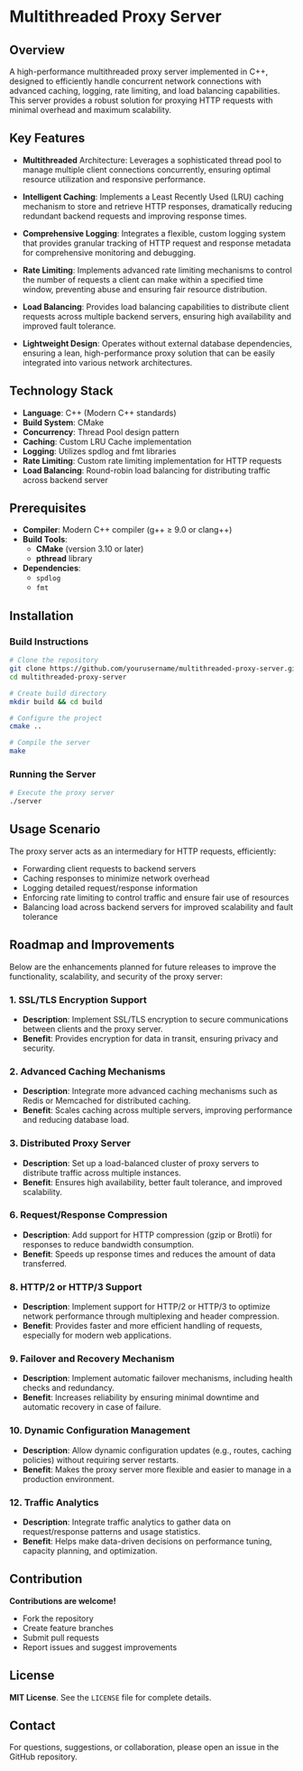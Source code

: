 # Multithreaded Proxy Server

## Overview

A high-performance multithreaded proxy server implemented in C++, designed to efficiently handle concurrent network connections with advanced caching, logging, rate limiting, and load balancing capabilities. This server provides a robust solution for proxying HTTP requests with minimal overhead and maximum scalability.

## Key Features

- **Multithreaded** Architecture: Leverages a sophisticated thread pool to manage multiple client connections concurrently, ensuring optimal resource utilization and responsive performance.

- **Intelligent Caching**: Implements a Least Recently Used (LRU) caching mechanism to store and retrieve HTTP responses, dramatically reducing redundant backend requests and improving response times.

- **Comprehensive Logging**: Integrates a flexible, custom logging system that provides granular tracking of HTTP request and response metadata for comprehensive monitoring and debugging.

- **Rate Limiting**: Implements advanced rate limiting mechanisms to control the number of requests a client can make within a specified time window, preventing abuse and ensuring fair resource distribution.

- **Load Balancing**: Provides load balancing capabilities to distribute client requests across multiple backend servers, ensuring high availability and improved fault tolerance.

- **Lightweight Design**: Operates without external database dependencies, ensuring a lean, high-performance proxy solution that can be easily integrated into various network architectures.



## Technology Stack

- **Language**: C++ (Modern C++ standards)
- **Build System**: CMake
- **Concurrency**: Thread Pool design pattern
- **Caching**: Custom LRU Cache implementation
- **Logging**: Utilizes spdlog and fmt libraries
- **Rate Limiting**: Custom rate limiting implementation for HTTP requests
- **Load Balancing**: Round-robin load balancing for distributing traffic across backend server

## Prerequisites

- **Compiler**: Modern C++ compiler (g++ ≥ 9.0 or clang++)
- **Build Tools**: 
  - **CMake** (version 3.10 or later)
  - **pthread** library
- **Dependencies**:
  - `spdlog`
  - `fmt`

## Installation

### Build Instructions

```bash
# Clone the repository
git clone https://github.com/yourusername/multithreaded-proxy-server.git
cd multithreaded-proxy-server

# Create build directory
mkdir build && cd build

# Configure the project
cmake ..

# Compile the server
make
```

### Running the Server

```bash
# Execute the proxy server
./server
```

## Usage Scenario

The proxy server acts as an intermediary for HTTP requests, efficiently:

- Forwarding client requests to backend servers
- Caching responses to minimize network overhead
- Logging detailed request/response information
- Enforcing rate limiting to control traffic and ensure fair use of resources
- Balancing load across backend servers for improved scalability and fault tolerance

## Roadmap and Improvements

Below are the enhancements planned for future releases to improve the functionality, scalability, and security of the proxy server:

### 1. **SSL/TLS Encryption Support**
   - **Description**: Implement SSL/TLS encryption to secure communications between clients and the proxy server.
   - **Benefit**: Provides encryption for data in transit, ensuring privacy and security.

### 2. **Advanced Caching Mechanisms**
   - **Description**: Integrate more advanced caching mechanisms such as Redis or Memcached for distributed caching.
   - **Benefit**: Scales caching across multiple servers, improving performance and reducing database load.

### 3. **Distributed Proxy Server**
   - **Description**: Set up a load-balanced cluster of proxy servers to distribute traffic across multiple instances.
   - **Benefit**: Ensures high availability, better fault tolerance, and improved scalability.


### 6. **Request/Response Compression**
   - **Description**: Add support for HTTP compression (gzip or Brotli) for responses to reduce bandwidth consumption.
   - **Benefit**: Speeds up response times and reduces the amount of data transferred.


### 8. **HTTP/2 or HTTP/3 Support**
   - **Description**: Implement support for HTTP/2 or HTTP/3 to optimize network performance through multiplexing and header compression.
   - **Benefit**: Provides faster and more efficient handling of requests, especially for modern web applications.

### 9. **Failover and Recovery Mechanism**
   - **Description**: Implement automatic failover mechanisms, including health checks and redundancy.
   - **Benefit**: Increases reliability by ensuring minimal downtime and automatic recovery in case of failure.

### 10. **Dynamic Configuration Management**
   - **Description**: Allow dynamic configuration updates (e.g., routes, caching policies) without requiring server restarts.
   - **Benefit**: Makes the proxy server more flexible and easier to manage in a production environment.


### 12. **Traffic Analytics**
   - **Description**: Integrate traffic analytics to gather data on request/response patterns and usage statistics.
   - **Benefit**: Helps make data-driven decisions on performance tuning, capacity planning, and optimization.


## Contribution

**Contributions are welcome!** 

- Fork the repository
- Create feature branches
- Submit pull requests
- Report issues and suggest improvements

## License

**MIT License**. See the `LICENSE` file for complete details.

## Contact

For questions, suggestions, or collaboration, please open an issue in the GitHub repository.